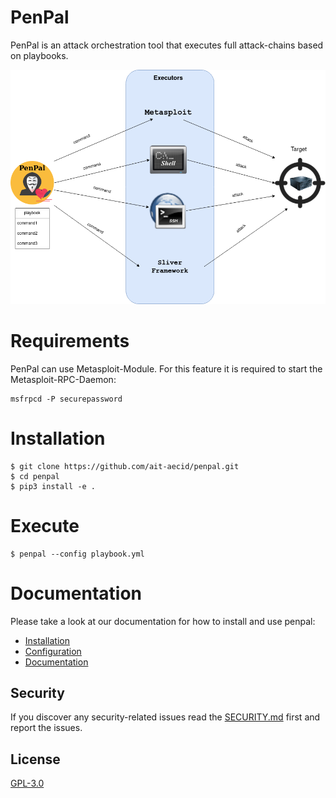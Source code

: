 # PenPal

PenPal is an attack orchestration tool that executes full attack-chains based on playbooks.

![PenPal Schema](images/penpal-schema.png "PenPal Schema")

# Requirements

PenPal can use Metasploit-Module. For this feature it is
required to start the Metasploit-RPC-Daemon:

```
msfrpcd -P securepassword
```

# Installation

```
$ git clone https://github.com/ait-aecid/penpal.git
$ cd penpal
$ pip3 install -e .
```

# Execute

```
$ penpal --config playbook.yml
```

# Documentation

Please take a look at our documentation for how to install and use penpal:

* [Installation](https://aeciddocs.ait.ac.at/penpal/current/readme_link.html#)
* [Configuration](https://aeciddocs.ait.ac.at/penpal/current/configuration/configuration.html)
* [Documentation](https://aeciddocs.ait.ac.at/penpal)

## Security

If you discover any security-related issues read the [SECURITY.md](/SECURITY.md) first and report the issues.

## License

[GPL-3.0](LICENSE)
